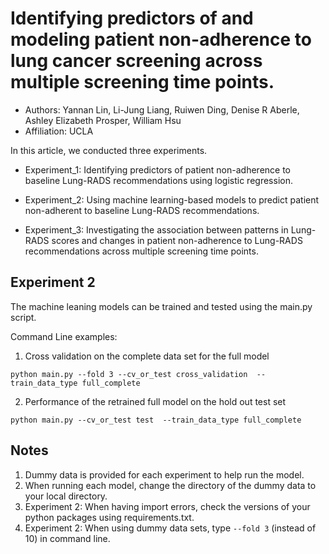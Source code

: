 # Identifying predictors of and modeling patient non-adherence to lung cancer screening across multiple screening time points.
*  Authors: Yannan Lin, Li-Jung Liang, Ruiwen Ding, Denise R Aberle, Ashley Elizabeth Prosper, William Hsu
* Affiliation: UCLA

In this article, we conducted three experiments.

* Experiment_1: Identifying predictors of patient non-adherence to baseline Lung-RADS recommendations using logistic regression.

* Experiment_2: Using machine learning-based models to predict patient non-adherent to baseline Lung-RADS recommendations.

* Experiment_3: Investigating the association between patterns in Lung-RADS scores and changes in patient non-adherence to Lung-RADS recommendations across multiple screening time points.

## Experiment 2 ##
The machine leaning models can be trained and tested using the main.py script.

Command Line examples:
1. Cross validation on the complete data set for the full model

`python main.py --fold 3 --cv_or_test cross_validation  --train_data_type full_complete`

2. Performance of the retrained full model on the hold out test set

`python main.py --cv_or_test test  --train_data_type full_complete
`

## Notes ##
1. Dummy data is provided for each experiment to help run the model.
2. When running each model, change the directory of the dummy data to your local directory.
3. Experiment 2: When having import errors, check the versions of your python packages using requirements.txt.
4. Experiment 2: When using dummy data sets, type `--fold 3` (instead of 10) in command line.
